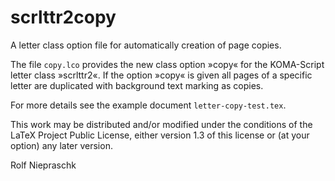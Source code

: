 # scrlttr2copy
A letter class option file for automatically creation of page copies.

The file `copy.lco` provides the new class option »copy« for the KOMA-Script
letter class »scrlttr2«. If the option »copy« is given all pages of a specific
letter are duplicated with background text marking as copies.

For more details see the example document `letter-copy-test.tex`.

This work may be distributed and/or modified under the conditions of the LaTeX 
Project Public License, either version 1.3 of this license or (at your option) 
any later version.

Rolf Niepraschk


